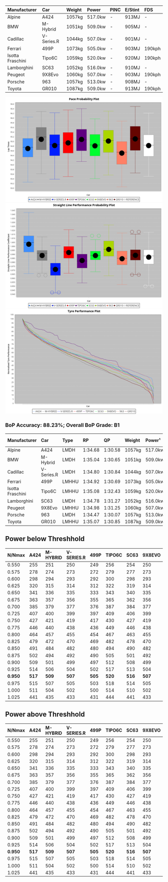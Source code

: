 | Manufacturer     | Car        | Weight | Power   | PINC    | E/Stint | FDS     |
|:-|:-|:-|:-|:-|:-|:-|
| Alpine           | A424       | 1057kg | 517.0kw |    -    | 913MJ   |    -    |
| BMW              | M-Hybrid   | 1051kg | 509.0kw |    -    | 905MJ   |    -    |
| Cadillac         | V-Series.R | 1044kg | 507.0kw |    -    | 901MJ   |    -    |
| Ferrari          | 499P       | 1073kg | 505.0kw |    -    | 903MJ   | 190kph  |
| Isotta Fraschini | Tipo6C     | 1059kg | 520.0kw |    -    | 920MJ   | 190kph  |
| Lamborghini      | SC63       | 1052kg | 516.0kw |    -    | 910MJ   |    -    |
| Peugeot          | 9X8Evo     | 1060kg | 507.0kw |    -    | 903MJ   | 190kph  |
| Porsche          | 963        | 1057kg | 513.0kw |    -    | 908MJ   |    -    |
| Toyota           | GR010      | 1087kg | 509.0kw |    -    | 913MJ   | 190kph  |

![PACECHART](./IMG/ACOMETHOD.png)
![STRAIGHTLINEPERFORMANCECHART](./IMG/ACOMETHOD_sp.png)
![TYREPERFORMANCECHART](./IMG/ACOMETHOD_tw.png)

### BoP Accuracy: 88.23%; Overall BoP Grade: B1
| Manufacturer     | Car        | Type  | RP      | QP      | Weight | Power¹  | Threshhold | PINC    | Power²   | E/Stint | AVG Vmax  | FDS     | RDLC | L/Stint | BOP-Grade | Model Accuracy | Model Points | Match%  | SimDiff |
|:-|:-|:-|:-|:-|:-|:-|:-|:-|:-|:-|:-|:-|:-|:-|:-|:-|:-|:-|:-|
| Alpine           | A424       | LMDH  | 1:34.68 | 1:30.58 | 1057kg | 517.0kw | 210.0kph   |    -    | 517.00kw |  913MJ  | 312.49kph |    -    | 1.00 | 37      | -B1       | 99.61%         | 762          | 89.71%  | ±0.05s  |
| BMW              | M-Hybrid   | LMDH  | 1:35.04 | 1:30.65 | 1051kg | 509.0kw | 210.0kph   |    -    | 509.00kw |  905MJ  | 309.56kph |    -    | 1.01 | 37      | +A2       | 100.00%        | 1826         | 94.19%  | ±0.22s  |
| Cadillac         | V-Series.R | LMDH  | 1:34.80 | 1:30.84 | 1044kg | 507.0kw | 210.0kph   |    -    | 507.00kw |  901MJ  | 307.04kph |    -    | 1.02 | 37      | ~A1       | 99.00%         | 3184         | 98.70%  | ±0.55s  |
| Ferrari          | 499P       | LMHHU | 1:34.92 | 1:30.69 | 1073kg | 505.0kw | 210.0kph   |    -    | 505.00kw |  903MJ  | 308.63kph | 190kph  | 1.02 | 37      | ~A1       | 98.07%         | 3550         | 100.00% | ±0.22s  |
| Isotta Fraschini | Tipo6C     | LMHHU | 1:35.08 | 1:32.43 | 1059kg | 520.0kw | 210.0kph   |    -    | 520.00kw |  920MJ  | 309.58kph | 190kph  | 1.04 | 37      | +E2       | 96.81%         | 91           | 54.11%  | ±0.07s  |
| Lamborghini      | SC63       | LMDH  | 1:34.78 | 1:31.27 | 1052kg | 516.0kw | 210.0kph   |    -    | 516.00kw |  910MJ  | 310.05kph |    -    | 1.03 | 37      | -A2       | 100.00%        | 529          | 90.46%  | ±0.07s  |
| Peugeot          | 9X8Evo     | LMHHU | 1:34.98 | 1:31.25 | 1060kg | 507.0kw | 210.0kph   |    -    | 507.00kw |  903MJ  | 310.22kph | 190kph  | 1.00 | 37      | +B1       | 99.21%         | 377          | 88.22%  | ±0.26s  |
| Porsche          | 963        | LMDH  | 1:34.47 | 1:30.07 | 1057kg | 513.0kw | 210.0kph   |    -    | 513.00kw |  908MJ  | 309.21kph |    -    | 1.01 | 37      | -C1       | 99.96%         | 10176        | 78.69%  | ±0.33s  |
| Toyota           | GR010      | LMHHU | 1:35.07 | 1:30.85 | 1087kg | 509.0kw | 210.0kph   |    -    | 509.00kw |  913MJ  | 307.60kph | 190kph  | 1.00 | 37      | ~A1       | 99.95%         | 5509         | 100.00% | ±0.07s  |

## Power below Threshhold
| N/Nmax    | A424    | M-HYBRID | V-SERIES.R | 499P    | TIPO6C  | SC63    | 9X8EVO  | 963     | GR010   |
|:-|:-|:-|:-|:-|:-|:-|:-|:-|:-|
|  0.550    |  255    |  251     |  250       |  249    |  256    |  254    |  250    |  253    |  251    |
|  0.575    |  278    |  274     |  273       |  272    |  279    |  277    |  273    |  276    |  274    |
|  0.600    |  298    |  294     |  293       |  292    |  300    |  298    |  293    |  296    |  294    |
|  0.625    |  320    |  315     |  314       |  312    |  322    |  319    |  314    |  317    |  315    |
|  0.650    |  341    |  336     |  335       |  333    |  343    |  340    |  335    |  338    |  336    |
|  0.675    |  363    |  357     |  356       |  355    |  365    |  362    |  356    |  360    |  357    |
|  0.700    |  385    |  379     |  377       |  376    |  387    |  384    |  377    |  382    |  379    |
|  0.725    |  407    |  400     |  399       |  397    |  409    |  406    |  399    |  403    |  400    |
|  0.750    |  427    |  421     |  419       |  417    |  430    |  427    |  419    |  424    |  421    |
|  0.775    |  446    |  440     |  438       |  436    |  449    |  446    |  438    |  443    |  440    |
|  0.800    |  464    |  457     |  455       |  454    |  467    |  463    |  455    |  461    |  457    |
|  0.825    |  479    |  472     |  470       |  469    |  482    |  478    |  470    |  476    |  472    |
|  0.850    |  491    |  484     |  482       |  480    |  494    |  490    |  482    |  487    |  484    |
|  0.875    |  502    |  494     |  492       |  490    |  505    |  501    |  492    |  498    |  494    |
|  0.900    |  509    |  501     |  499       |  497    |  512    |  508    |  499    |  505    |  501    |
|  0.925    |  514    |  506     |  504       |  502    |  517    |  513    |  504    |  510    |  506    |
| **0.950** | **517** | **509**  | **507**    | **505** | **520** | **516** | **507** | **513** | **509** |
|  0.975    |  515    |  507     |  505       |  503    |  518    |  514    |  505    |  511    |  507    |
|  1.000    |  511    |  504     |  502       |  500    |  514    |  510    |  502    |  507    |  504    |
|  1.025    |  441    |  435     |  433       |  431    |  444    |  441    |  433    |  438    |  435    |

## Power above Threshhold
| N/Nmax    | A424    | M-HYBRID | V-SERIES.R | 499P    | TIPO6C  | SC63    | 9X8EVO  | 963     | GR010   |
|:-|:-|:-|:-|:-|:-|:-|:-|:-|:-|
|  0.550    |  255    |  251     |  250       |  249    |  256    |  254    |  250    |  253    |  251    |
|  0.575    |  278    |  274     |  273       |  272    |  279    |  277    |  273    |  276    |  274    |
|  0.600    |  298    |  294     |  293       |  292    |  300    |  298    |  293    |  296    |  294    |
|  0.625    |  320    |  315     |  314       |  312    |  322    |  319    |  314    |  317    |  315    |
|  0.650    |  341    |  336     |  335       |  333    |  343    |  340    |  335    |  338    |  336    |
|  0.675    |  363    |  357     |  356       |  355    |  365    |  362    |  356    |  360    |  357    |
|  0.700    |  385    |  379     |  377       |  376    |  387    |  384    |  377    |  382    |  379    |
|  0.725    |  407    |  400     |  399       |  397    |  409    |  406    |  399    |  403    |  400    |
|  0.750    |  427    |  421     |  419       |  417    |  430    |  427    |  419    |  424    |  421    |
|  0.775    |  446    |  440     |  438       |  436    |  449    |  446    |  438    |  443    |  440    |
|  0.800    |  464    |  457     |  455       |  454    |  467    |  463    |  455    |  461    |  457    |
|  0.825    |  479    |  472     |  470       |  469    |  482    |  478    |  470    |  476    |  472    |
|  0.850    |  491    |  484     |  482       |  480    |  494    |  490    |  482    |  487    |  484    |
|  0.875    |  502    |  494     |  492       |  490    |  505    |  501    |  492    |  498    |  494    |
|  0.900    |  509    |  501     |  499       |  497    |  512    |  508    |  499    |  505    |  501    |
|  0.925    |  514    |  506     |  504       |  502    |  517    |  513    |  504    |  510    |  506    |
| **0.950** | **517** | **509**  | **507**    | **505** | **520** | **516** | **507** | **513** | **509** |
|  0.975    |  515    |  507     |  505       |  503    |  518    |  514    |  505    |  511    |  507    |
|  1.000    |  511    |  504     |  502       |  500    |  514    |  510    |  502    |  507    |  504    |
|  1.025    |  441    |  435     |  433       |  431    |  444    |  441    |  433    |  438    |  435    |
